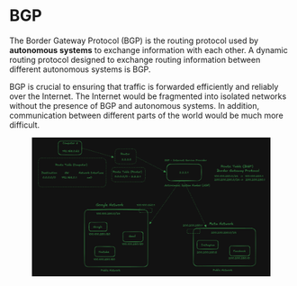 # BGP

The Border Gateway Protocol (BGP) is the routing protocol used by **autonomous systems** to exchange information with each other. A dynamic routing protocol designed to exchange routing information between different autonomous systems is BGP.

BGP is crucial to ensuring that traffic is forwarded efficiently and reliably over the Internet. The Internet would be fragmented into isolated networks without the presence of BGP and autonomous systems. In addition, communication between different parts of the world would be much more difficult.

<figure><img src="../.gitbook/assets/bgp.png" alt=""><figcaption></figcaption></figure>

